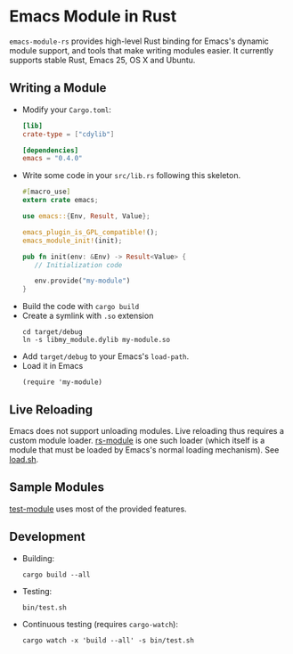# Emacs Module in Rust #

`emacs-module-rs` provides high-level Rust binding for Emacs's dynamic module support, and tools that make writing modules easier. It currently supports stable Rust, Emacs 25, OS X and Ubuntu.

## Writing a Module ##

- Modify your `Cargo.toml`:
    ```toml
    [lib]
    crate-type = ["cdylib"]

    [dependencies]
    emacs = "0.4.0"
    ```
- Write some code in your `src/lib.rs` following this skeleton.
    ```rust
   #[macro_use]
   extern crate emacs;

   use emacs::{Env, Result, Value};

   emacs_plugin_is_GPL_compatible!();
   emacs_module_init!(init);

   pub fn init(env: &Env) -> Result<Value> {
       // Initialization code

       env.provide("my-module")
   }
    ```
- Build the code with `cargo build`
- Create a symlink with `.so` extension
    ```shell
    cd target/debug
    ln -s libmy_module.dylib my-module.so
    ```
- Add `target/debug` to your Emacs's `load-path`.
- Load it in Emacs
    ```emacs-lisp
    (require 'my-module)
    ```

## Live Reloading ##

Emacs does not support unloading modules. Live reloading thus requires a custom module loader. [rs-module](rs-module) is one such loader (which itself is a module that must be loaded by Emacs's normal loading mechanism). See [load.sh](bin/load.sh).

## Sample Modules ##

[test-module](test-module) uses most of the provided features.

## Development ##

- Building:
    ```shell
    cargo build --all
    ```
- Testing:
    ```shell
    bin/test.sh
    ```
- Continuous testing (requires `cargo-watch`):
    ```shell
    cargo watch -x 'build --all' -s bin/test.sh
    ```
